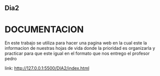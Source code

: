 ## Dia2


# DOCUMENTACION
En este trabajo se utiliza para hacer una pagina web  en la cual este la informacion de nuestras
hojas de vida donde la prioridad es organizarla y  practicar para que este igual en el formato 
que nos entrego el profesor pedro 



   link: http://127.0.0.1:5500/DIA2/index.html
   
